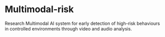 # Multimodal-risk
Research Multimodal AI system for early detection of high-risk behaviours in controlled environments through video and audio analysis.
